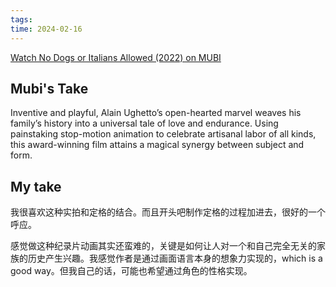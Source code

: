 ```yaml
---
tags: 
time: 2024-02-16
---
```

[Watch No Dogs or Italians Allowed (2022) on MUBI](https://mubi.com/en/us/films/no-dogs-or-italians-allowed)

## Mubi's Take

Inventive and playful, Alain Ughetto’s open-hearted marvel weaves his family’s history into a universal tale of love and endurance. Using painstaking stop-motion animation to celebrate artisanal labor of all kinds, this award-winning film attains a magical synergy between subject and form.

## My take

我很喜欢这种实拍和定格的结合。而且开头吧制作定格的过程加进去，很好的一个呼应。

感觉做这种纪录片动画其实还蛮难的，关键是如何让人对一个和自己完全无关的家族的历史产生兴趣。我感觉作者是通过画面语言本身的想象力实现的，which is a good way。但我自己的话，可能也希望通过角色的性格实现。